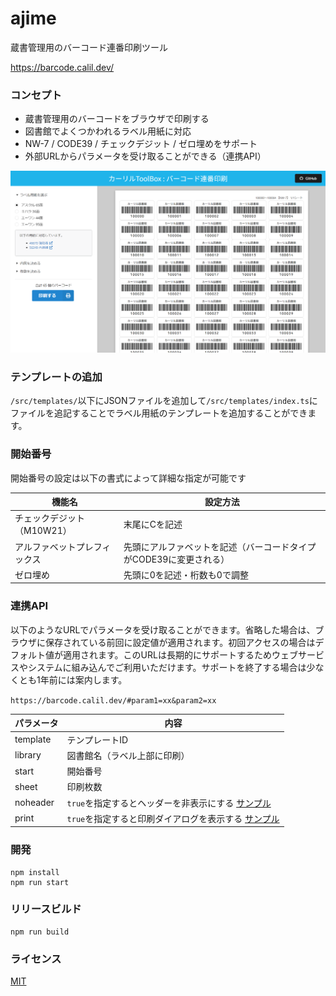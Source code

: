 ajime
================
蔵書管理用のバーコード連番印刷ツール

https://barcode.calil.dev/

### コンセプト

- 蔵書管理用のバーコードをブラウザで印刷する
- 図書館でよくつかわれるラベル用紙に対応
- NW-7 / CODE39 / チェックデジット / ゼロ埋めをサポート
- 外部URLからパラメータを受け取ることができる（連携API）

![画面イメージ](preview.png "画面イメージ")

### テンプレートの追加

`/src/templates/`以下にJSONファイルを追加して`/src/templates/index.ts`にファイルを追記することでラベル用紙のテンプレートを追加することができます。

### 開始番号

開始番号の設定は以下の書式によって詳細な指定が可能です

|  機能名  |  設定方法  |
| ---- | ---- |
|  チェックデジット（M10W21）  |  末尾にCを記述  |
|  アルファベットプレフィックス  |  先頭にアルファベットを記述（バーコードタイプがCODE39に変更される）  |
|  ゼロ埋め  | 先頭に0を記述・桁数も0で調整 |

### 連携API

以下のようなURLでパラメータを受け取ることができます。省略した場合は、ブラウザに保存されている前回に設定値が適用されます。初回アクセスの場合はデフォルト値が適用されます。このURLは長期的にサポートするためウェブサービスやシステムに組み込んでご利用いただけます。サポートを終了する場合は少なくとも1年前には案内します。

`https://barcode.calil.dev/#param1=xx&param2=xx`

|  パラメータ  |  内容  |
| ---- | ---- |
|  template  |  テンプレートID  |
|  library  |  図書館名（ラベル上部に印刷）  |
|  start  |  開始番号  |
|  sheet  |  印刷枚数  |
|  noheader | `true`を指定するとヘッダーを非表示にする [サンプル](https://barcode.calil.dev/#noheader=true) |
|  print | `true`を指定すると印刷ダイアログを表示する  [サンプル](https://barcode.calil.dev/#print=true)  |


### 開発

```
npm install
npm run start
```

### リリースビルド

```
npm run build
```

### ライセンス

[MIT](LICENSE)